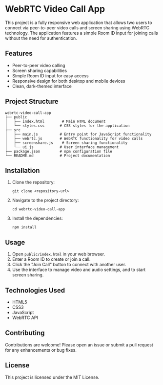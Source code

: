 # WebRTC Video Call App

This project is a fully responsive web application that allows two users to connect via peer-to-peer video calls and screen sharing using WebRTC technology. The application features a simple Room ID input for joining calls without the need for authentication.

## Features

- Peer-to-peer video calling
- Screen sharing capabilities
- Simple Room ID input for easy access
- Responsive design for both desktop and mobile devices
- Clean, dark-themed interface

## Project Structure

```
webrtc-video-call-app
├── public
│   ├── index.html        # Main HTML document
│   └── styles.css       # CSS styles for the application
├── src
│   ├── main.js          # Entry point for JavaScript functionality
│   ├── webrtc.js        # WebRTC functionality for video calls
│   ├── screenshare.js    # Screen sharing functionality
│   └── ui.js            # User interface management
├── package.json         # npm configuration file
└── README.md            # Project documentation
```

## Installation

1. Clone the repository:
   ```
   git clone <repository-url>
   ```

2. Navigate to the project directory:
   ```
   cd webrtc-video-call-app
   ```

3. Install the dependencies:
   ```
   npm install
   ```

## Usage

1. Open `public/index.html` in your web browser.
2. Enter a Room ID to create or join a call.
3. Click the "Join Call" button to connect with another user.
4. Use the interface to manage video and audio settings, and to start screen sharing.

## Technologies Used

- HTML5
- CSS3
- JavaScript
- WebRTC API

## Contributing

Contributions are welcome! Please open an issue or submit a pull request for any enhancements or bug fixes.

## License

This project is licensed under the MIT License.